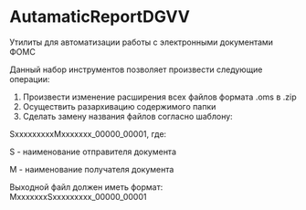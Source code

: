 # AutamaticReportDGVV
Утилиты для автоматизации работы с электронными документами ФОМС


Данный набор инструментов позволяет произвести следующие операции:
1) Произвести изменение расширения всех файлов формата .oms в .zip
2) Осуществить разархивацию содержимого папки
3) Сделать замену названия файлов согласно шаблону:


SxxxxxxxxxMxxxxxxx_00000_00001, где:


S - наименование отправителя документа


M - наименование получателя документа


Выходной файл должен иметь формат:
MxxxxxxxSxxxxxxxxx_00000_00001
